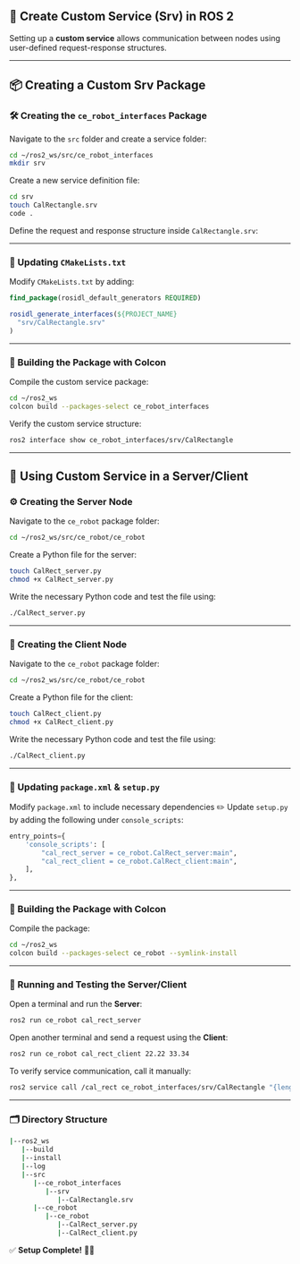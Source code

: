 ## 🚀 Create Custom Service (Srv) in ROS 2

Setting up a **custom service** allows communication between nodes using user-defined request-response structures.

---

## 📦 Creating a Custom Srv Package

### 🛠️ Creating the `ce_robot_interfaces` Package
Navigate to the `src` folder and create a service folder:
```bash
cd ~/ros2_ws/src/ce_robot_interfaces
mkdir srv
```

Create a new service definition file:
```bash
cd srv
touch CalRectangle.srv
code .
```

Define the request and response structure inside `CalRectangle.srv`:

---

### 📌 Updating `CMakeLists.txt`
Modify `CMakeLists.txt` by adding:
```cmake
find_package(rosidl_default_generators REQUIRED)

rosidl_generate_interfaces(${PROJECT_NAME}
  "srv/CalRectangle.srv"
)
```

---

### 🔨 Building the Package with Colcon
Compile the custom service package:
```bash
cd ~/ros2_ws
colcon build --packages-select ce_robot_interfaces
```

Verify the custom service structure:
```bash
ros2 interface show ce_robot_interfaces/srv/CalRectangle
```

---

## 🚀 Using Custom Service in a Server/Client

### ⚙️ Creating the Server Node
Navigate to the `ce_robot` package folder:
```bash
cd ~/ros2_ws/src/ce_robot/ce_robot
```

Create a Python file for the server:
```bash
touch CalRect_server.py
chmod +x CalRect_server.py
```

Write the necessary Python code and test the file using:
```bash
./CalRect_server.py
```

---

### 🔄 Creating the Client Node
Navigate to the `ce_robot` package folder:
```bash
cd ~/ros2_ws/src/ce_robot/ce_robot
```

Create a Python file for the client:
```bash
touch CalRect_client.py
chmod +x CalRect_client.py
```

Write the necessary Python code and test the file using:
```bash
./CalRect_client.py
```

---

### 📌 Updating `package.xml` & `setup.py`
Modify `package.xml` to include necessary dependencies ✏️
Update `setup.py` by adding the following under `console_scripts`:
```python
entry_points={
    'console_scripts': [
        "cal_rect_server = ce_robot.CalRect_server:main",
        "cal_rect_client = ce_robot.CalRect_client:main",
    ],
},
```

---

### 🔨 Building the Package with Colcon
Compile the package:
```bash
cd ~/ros2_ws
colcon build --packages-select ce_robot --symlink-install
```

---

### 🚀 Running and Testing the Server/Client

Open a terminal and run the **Server**:
```bash
ros2 run ce_robot cal_rect_server
```

Open another terminal and send a request using the **Client**:
```bash
ros2 run ce_robot cal_rect_client 22.22 33.34
```

To verify service communication, call it manually:
```bash
ros2 service call /cal_rect ce_robot_interfaces/srv/CalRectangle "{length: 5.20, width: 3.12}"
```

---

### 🗂️ Directory Structure

```bash
|--ros2_ws
   |--build
   |--install
   |--log
   |--src
      |--ce_robot_interfaces
         |--srv
            |--CalRectangle.srv
      |--ce_robot
         |--ce_robot
            |--CalRect_server.py
            |--CalRect_client.py
```

✅ **Setup Complete!** 🚀✨
